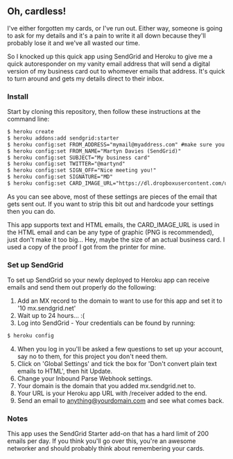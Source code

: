 ## Oh, cardless!

I've either forgotten my cards, or I've run out. Either way, someone is going to ask for my details and it's a pain to write it all down because they'll probably lose it and we've all wasted our time.

So I knocked up this quick app using SendGrid and Heroku to give me a quick autoresponder on my vanity email address that will send a digital version of my business card out to whomever emails that address. It's quick to turn around and gets my details direct to their inbox.

### Install

Start by cloning this repository, then follow these instructions at the command line:

```html
$ heroku create
$ heroku addons:add sendgrid:starter
$ heroku config:set FROM_ADDRESS="mymail@myaddress.com" #make sure you change this to your email
$ heroku config:set FROM_NAME="Martyn Davies (SendGrid)"
$ heroku config:set SUBJECT="My business card"
$ heroku config:set TWITTER="@martynd"
$ heroku config:set SIGN_OFF="Nice meeting you!"
$ heroku config:set SIGNATURE="MD"
$ heroku config:set CARD_IMAGE_URL="https://dl.dropboxusercontent.com/u/5857478/mycards/businesscard-back.png"
```
As you can see above, most of these settings are pieces of the email that gets sent out. If you want to strip this bit out and hardcode your settings then you can do.

This app supports text and HTML emails, the CARD_IMAGE_URL is used in the HTML email and can be any type of graphic (PNG is recommended), just don't make it too big... Hey, maybe the size of an actual business card. I used a copy of the proof I got from the printer for mine.

### Set up SendGrid

To set up SendGrid so your newly deployed to Heroku app can receive emails and send them out properly do the following:

1. Add an MX record to the domain to want to use for this app and set it to '10 mx.sendgrid.net'
2. Wait up to 24 hours... :(
3. Log into SendGrid - Your credentials can be found by running:

```html
$ heroku config
```

4. When you log in you'll be asked a few questions to set up your account, say no to them, for this project you don't need them.
5. Click on 'Global Settings' and tick the box for 'Don't convert plain text emails to HTML', then hit Update.
6. Change your Inbound Parse Webhook settings.
7. Your domain is the domain that you added mx.sendgrid.net to.
8. Your URL is your Heroku app URL with /receiver added to the end.
9. Send an email to anything@yourdomain.com and see what comes back.

### Notes

This app uses the SendGrid Starter add-on that has a hard limit of 200 emails per day. If you think you'll go over this, you're an awesome networker and should probably think about remembering your cards.